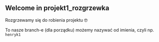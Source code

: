 ## Welcome in projekt1_rozgrzewka

Rozgrzewamy się do robienia projektu 🤓

To nasze branch-e (dla porządku) możemy nazywać od imienia, czyli np. `henryk1`

